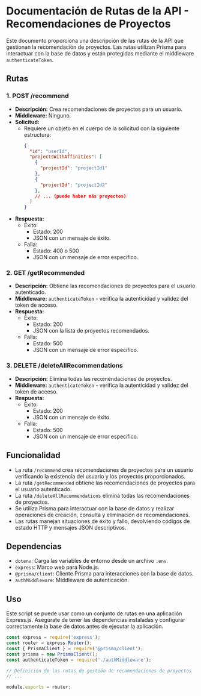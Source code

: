 # Documentación de Rutas de la API - Recomendaciones de Proyectos

Este documento proporciona una descripción de las rutas de la API que gestionan la recomendación de proyectos. Las rutas utilizan Prisma para interactuar con la base de datos y están protegidas mediante el middleware `authenticateToken`.

## Rutas

### 1. POST /recommend

- **Descripción:** Crea recomendaciones de proyectos para un usuario.
- **Middleware:** Ninguno.
- **Solicitud:**
  - Requiere un objeto en el cuerpo de la solicitud con la siguiente estructura:
    ```json
    {
      "id": "userId",
      "projectsWithAffinities": [
        {
          "projectId": "projectId1"
        },
        {
          "projectId": "projectId2"
        },
        // ... (puede haber más proyectos)
      ]
    }
    ```
- **Respuesta:**
  - Éxito:
    - Estado: 200
    - JSON con un mensaje de éxito.
  - Falla:
    - Estado: 400 o 500
    - JSON con un mensaje de error específico.

### 2. GET /getRecommended

- **Descripción:** Obtiene las recomendaciones de proyectos para el usuario autenticado.
- **Middleware:** `authenticateToken` - verifica la autenticidad y validez del token de acceso.
- **Respuesta:**
  - Éxito:
    - Estado: 200
    - JSON con la lista de proyectos recomendados.
  - Falla:
    - Estado: 500
    - JSON con un mensaje de error específico.

### 3. DELETE /deleteAllRecommendations

- **Descripción:** Elimina todas las recomendaciones de proyectos.
- **Middleware:** `authenticateToken` - verifica la autenticidad y validez del token de acceso.
- **Respuesta:**
  - Éxito:
    - Estado: 200
    - JSON con un mensaje de éxito.
  - Falla:
    - Estado: 500
    - JSON con un mensaje de error específico.

## Funcionalidad

- La ruta `/recommend` crea recomendaciones de proyectos para un usuario verificando la existencia del usuario y los proyectos proporcionados.
- La ruta `/getRecommended` obtiene las recomendaciones de proyectos para el usuario autenticado.
- La ruta `/deleteAllRecommendations` elimina todas las recomendaciones de proyectos.
- Se utiliza Prisma para interactuar con la base de datos y realizar operaciones de creación, consulta y eliminación de recomendaciones.
- Las rutas manejan situaciones de éxito y fallo, devolviendo códigos de estado HTTP y mensajes JSON descriptivos.

## Dependencias

- `dotenv`: Carga las variables de entorno desde un archivo `.env`.
- `express`: Marco web para Node.js.
- `@prisma/client`: Cliente Prisma para interacciones con la base de datos.
- `authMiddleware`: Middleware de autenticación.

## Uso

Este script se puede usar como un conjunto de rutas en una aplicación Express.js. Asegúrate de tener las dependencias instaladas y configurar correctamente la base de datos antes de ejecutar la aplicación.

```javascript
const express = require('express');
const router = express.Router();
const { PrismaClient } = require('@prisma/client');
const prisma = new PrismaClient();
const authenticateToken = require('./authMiddleware');

// Definición de las rutas de gestión de recomendaciones de proyectos
// ...

module.exports = router;
